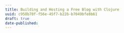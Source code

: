 ```yaml
---
title: Building and Hosting a Free Blog with Clojure
uuid: c958b70f-f56e-45f7-b22b-b7049bfe8b61
draft: true
date-published: 
---
```


